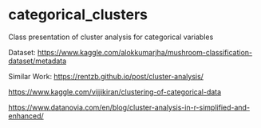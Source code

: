# categorical_clusters

Class presentation of cluster analysis for categorical variables

Dataset: https://www.kaggle.com/alokkumarjha/mushroom-classification-dataset/metadata

Similar Work:
https://rentzb.github.io/post/cluster-analysis/

https://www.kaggle.com/vijjikiran/clustering-of-categorical-data

https://www.datanovia.com/en/blog/cluster-analysis-in-r-simplified-and-enhanced/
